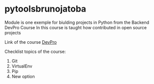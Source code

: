 # pytoolsbrunojatoba
Module is one exemple for biulding projects in Python from the Backend DevPro Course
In this course is taught how contributed in open source projects 

Link of the course [DevPro](https://plataforma.dev.pro.br/)

Checklist topics of the course:
1. Git
2. VirtualEnv
3. Pip
4. New option